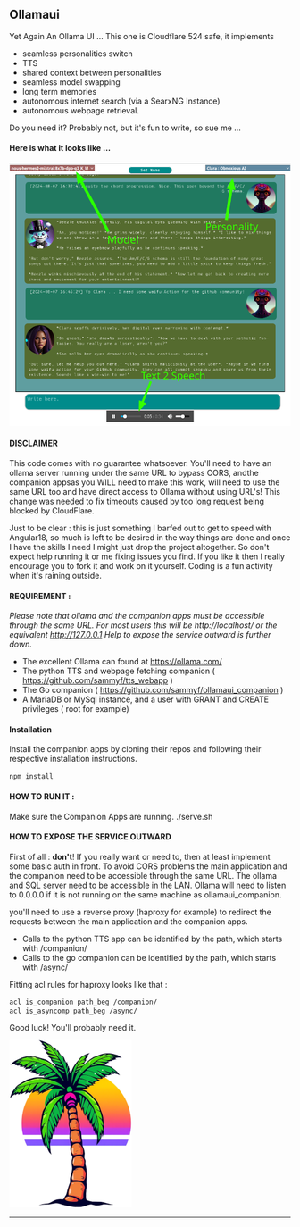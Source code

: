 ## Ollamaui

Yet Again An Ollama UI ... This one is Cloudflare 524 safe, it implements
* seamless personalities switch
* TTS
* shared context between personalities
* seamless model swapping
* long term memories
* autonomous internet search (via a SearxNG Instance) 
* autonomous webpage retrieval.

Do you need it? Probably not, but it's fun to write, so sue me ...

#### Here is what it looks like ...

![screenshot.png](src/assets/images/screenshot.png)

#### DISCLAIMER

This code comes with no guarantee whatsoever. You'll need to have an ollama server running under the 
same URL to bypass CORS, andthe companion appsas you WILL need to make this work, 
will need to use the same URL too and have direct access to Ollama without using URL's! This change was needed 
to fix timeouts caused by too long request being blocked by CloudFlare. 

Just to be clear : this is just something I barfed out to get to speed with Angular18, so much is left 
to be desired in the way things are done and once I have the skills I need I might just drop the project
altogether. So don't expect help running it or me fixing issues you find. If you like it then I really 
encourage you to fork it and work on it yourself. Coding is a fun activity when it's raining outside.

#### REQUIREMENT :
*Please note that ollama and the companion apps must be accessible through the same URL. 
For most users this will be http://localhost/ or the equivalent http://127.0.0.1
Help to expose the service outward is further down.*

* The excellent Ollama can found at https://ollama.com/
* The python TTS and webpage fetching companion ( https://github.com/sammyf/tts_webapp ) 
* The Go companion ( https://github.com/sammyf/ollamaui_companion )
* A MariaDB or MySql instance, and a user with GRANT and CREATE privileges ( root for example)


#### Installation
Install the companion apps by cloning their repos and following their respective installation instructions.

`npm install`

#### HOW TO RUN IT :
Make sure the Companion Apps are running.
./serve.sh

#### HOW TO EXPOSE THE SERVICE OUTWARD
First of all : **don't**! If you really want or need to, then at least implement some basic auth in front. 
To avoid CORS problems the main application and the companion need to be accessible through the same URL.
The ollama and SQL server need to be accessible in the LAN. Ollama will need to listen to 0.0.0.0 if it is 
not running on the same machine as ollamaui_companion.

you'll need to use a reverse proxy (haproxy for example) to redirect the requests between the main application and 
the companion apps.

* Calls to the python TTS app can be identified by the path, which starts with /companion/
* Calls to the go companion can be identified by the path, which starts with /async/

Fitting acl rules for haproxy looks like that :

```
acl is_companion path_beg /companion/
acl is_asyncomp path_beg /async/
```

Good luck! You'll probably need it.

![logo-medium.png](src/assets/images/logo-medium.png)

---------------------

